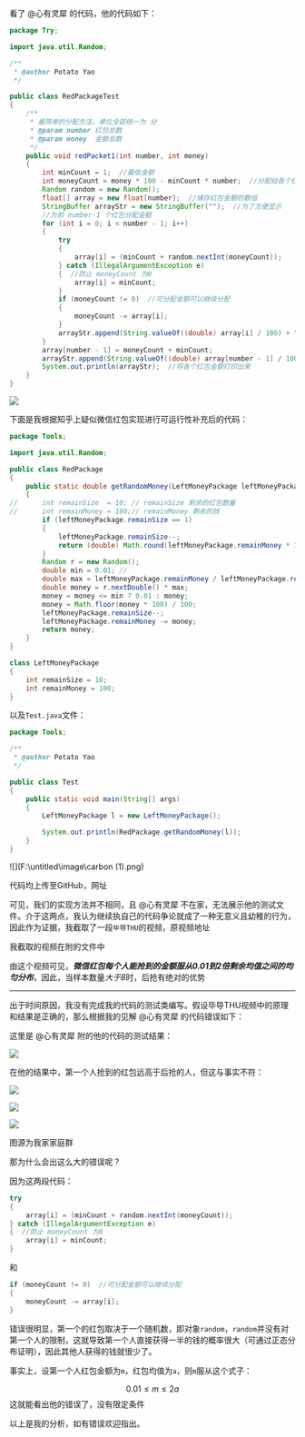 看了 @心有灵犀 的代码，他的代码如下：

```java
package Try;

import java.util.Random;

/**
 * @author Potato Yao
 */

public class RedPackageTest
{
	/**
	 * 最简单的分配方法，单位全部统一为 分
	 * @param number 红包总数
	 * @param money  金额总数
	 */
	public void redPacket1(int number, int money)
	{
		int minCount = 1;  //最低金额
		int moneyCount = money * 100 - minCount * number;  //分配给各个红包 0.01后可分配金额
		Random random = new Random();
		float[] array = new float[number];  //储存红包金额的数组
		StringBuffer arrayStr = new StringBuffer("");  //为了方便显示
		//为前 number-1 个红包分配金额
		for (int i = 0; i < number - 1; i++)
		{
			try
			{
				array[i] = (minCount + random.nextInt(moneyCount));
			} catch (IllegalArgumentException e)
			{  //防止 moneyCount 为0
				array[i] = minCount;
			}
			if (moneyCount != 0)  //可分配金额可以继续分配
			{
				moneyCount -= array[i];
			}
			arrayStr.append(String.valueOf((double) array[i] / 100) + " ");
		}
		array[number - 1] = moneyCount + minCount;
		arrayStr.append(String.valueOf((double) array[number - 1] / 100) + " ");
		System.out.println(arrayStr);  //将各个红包金额打印出来
	}
}
```



![](F:\untitled\image\大佬的实现.png)

下面是我根据知乎上疑似微信红包实现进行可运行性补充后的代码：

```java
package Tools;

import java.util.Random;

public class RedPackage
{
	public static double getRandomMoney(LeftMoneyPackage leftMoneyPackage)
	{
//		int remainSize  = 10; // remainSize 剩余的红包数量
//		int remainMoney = 100;// remainMoney 剩余的钱
		if (leftMoneyPackage.remainSize == 1)
		{
			leftMoneyPackage.remainSize--;
			return (double) Math.round(leftMoneyPackage.remainMoney * 100) / 100;
		}
		Random r = new Random();
		double min = 0.01; //
		double max = leftMoneyPackage.remainMoney / leftMoneyPackage.remainSize * 2;
		double money = r.nextDouble() * max;
		money = money <= min ? 0.01 : money;
		money = Math.floor(money * 100) / 100;
		leftMoneyPackage.remainSize--;
		leftMoneyPackage.remainMoney -= money;
		return money;
	}
}

class LeftMoneyPackage
{
    int remainSize = 10;
    int remainMoney = 100;
}
```

以及`Test.java`文件：

```java
package Tools;

/**
 * @author Potato Yao
 */

public class Test
{
	public static void main(String[] args)
	{
		LeftMoneyPackage l = new LeftMoneyPackage();

		System.out.println(RedPackage.getRandomMoney(l));
	}
}
```



![](F:\untitled\image\carbon (1).png)

代码均上传至GitHub，网址

[GitHub地址]: https://github.com/Potato-Yao/RedPackageTest	"GitHub地址"

可见，我们的实现方法并不相同，且 @心有灵犀 不在家，无法展示他的测试文件。介于这两点，我认为继续执自己的代码争论就成了一种无意义且幼稚的行为，因此作为证据，我截取了一段`毕导THU`的视频，原视频地址

[毕导THU的原视频]: https://www.bilibili.com/video/av84581638	"毕导的视频"

我截取的视频在附的文件中

由这个视频可见，***微信红包每个人能抢到的金额服从0.01到2倍剩余均值之间的均匀分布***，因此，当样本数量*大于8*时，后抢有绝对的优势

---

出于时间原因，我没有完成我的代码的测试类编写。假设毕导THU视频中的原理和结果是正确的，那么根据我的见解 @心有灵犀 的代码错误如下：

这里是 @心有灵犀 附的他的代码的测试结果：

![](F:\untitled\image\psc.jpg)

在他的结果中，第一个人抢到的红包远高于后抢的人，但这与事实不符：

![](F:\untitled\image\Screenshot_20210212_121945.jpg)

![](F:\untitled\image\Screenshot_20210212_122025.jpg)

![](F:\untitled\image\Screenshot_20210212_122114.jpg)

图源为我家家庭群

那为什么会出这么大的错误呢？

因为这两段代码：

```java
try
{
	array[i] = (minCount + random.nextInt(moneyCount));
} catch (IllegalArgumentException e)
{  //防止 moneyCount 为0
	array[i] = minCount;
}
```

和

```java
if (moneyCount != 0)  //可分配金额可以继续分配
{
	moneyCount -= array[i];
}
```

错误很明显，第一个的红包取决于一个随机数，即对象`random`，`random`并没有对第一个人的限制，这就导致第一个人直接获得一半的钱的概率很大（可通过正态分布证明），因此其他人获得的钱就很少了。

事实上，设第一个人红包金额为`m`，红包均值为`a`，则`m`服从这个式子：

$$
0.01 \leq m \leq 2a
$$
这就能看出他的错误了，没有限定条件

以上是我的分析，如有错误欢迎指出。